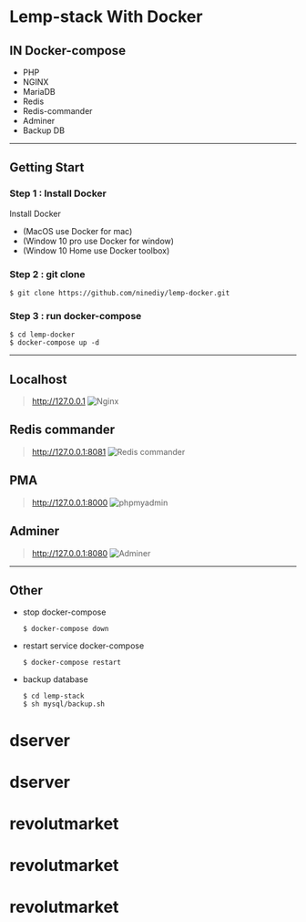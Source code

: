 # Lemp-stack With Docker
## IN Docker-compose
* PHP
* NGINX
* MariaDB
* Redis
* Redis-commander
* Adminer
* Backup DB

---
## Getting Start
### Step 1 : Install Docker
Install Docker 
- (MacOS use Docker for mac)
- (Window 10 pro use Docker for window)
- (Window 10 Home use Docker toolbox)
### Step 2 : git clone
```
$ git clone https://github.com/ninediy/lemp-docker.git
```
### Step 3 : run docker-compose
```
$ cd lemp-docker
$ docker-compose up -d
```
---
## Localhost
> http://127.0.0.1
![Nginx](_images/80.png)
## Redis commander
> http://127.0.0.1:8081
![Redis commander](_images/8081.png)
## PMA
> http://127.0.0.1:8000
![phpmyadmin](_images/8000.png)
## Adminer
> http://127.0.0.1:8080
![Adminer](_images/8080.png)
---
## Other
 - stop docker-compose
    ```
    $ docker-compose down
    ```
- restart service docker-compose
    ```
    $ docker-compose restart
    ```
- backup database
    ```
    $ cd lemp-stack
    $ sh mysql/backup.sh
    ```
# dserver
# dserver
# revolutmarket
# revolutmarket
# revolutmarket
